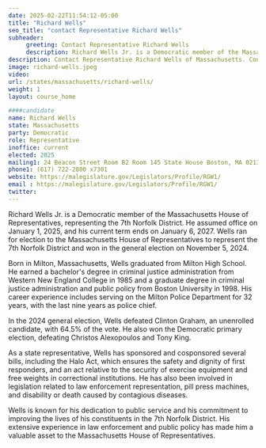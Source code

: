 ```yaml
---
date: 2025-02-22T11:54:12-05:00
title: "Richard Wells"
seo_title: "contact Representative Richard Wells"
subheader:
     greeting: Contact Representative Richard Wells
     description: Richard Wells Jr. is a Democratic member of the Massachusetts House of Representatives, representing the 7th Norfolk District. He assumed office on January 1, 2025, and his current term ends on January 6, 2027.
description: Contact Representative Richard Wells of Massachusetts. Contact information for Richard Wells includes email address, phone number, and mailing address.
image: richard-wells.jpeg
video:
url: /states/massachusetts/richard-wells/
weight: 1
layout: course_home

####candidate
name: Richard Wells
state: Massachusetts
party: Democratic
role: Representative
inoffice: current
elected: 2025
mailing1: 24 Beacon Street Room B2 Room 145 State House Boston, MA 02133
phone1: (617) 722-2800 x7301
website: https://malegislature.gov/Legislators/Profile/RGW1/
email : https://malegislature.gov/Legislators/Profile/RGW1/
twitter: 
---
```

Richard Wells Jr. is a Democratic member of the Massachusetts House of Representatives, representing the 7th Norfolk District. He assumed office on January 1, 2025, and his current term ends on January 6, 2027. Wells ran for election to the Massachusetts House of Representatives to represent the 7th Norfolk District and won in the general election on November 5, 2024.

Born in Milton, Massachusetts, Wells graduated from Milton High School. He earned a bachelor's degree in criminal justice administration from Western New England College in 1985 and a graduate degree in criminal justice administration and public policy from Boston University in 1998. His career experience includes serving on the Milton Police Department for 32 years, with the last nine years as police chief.

In the 2024 general election, Wells defeated Clinton Graham, an unenrolled candidate, with 64.5% of the vote. He also won the Democratic primary election, defeating Christos Alexopoulos and Tony King.

As a state representative, Wells has sponsored and cosponsored several bills, including the Halo Act, which ensures the safety and dignity of first responders, and an act relative to the security of exercise equipment and free weights in correctional institutions. He has also been involved in legislation related to law enforcement representation, pill press machines, and disability or death caused by contagious diseases.

Wells is known for his dedication to public service and his commitment to improving the lives of his constituents in the 7th Norfolk District. His extensive experience in law enforcement and public policy has made him a valuable asset to the Massachusetts House of Representatives.
